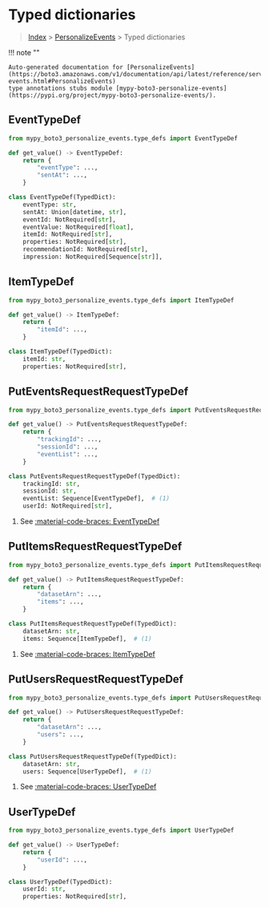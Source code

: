 # Typed dictionaries

> [Index](../README.md) > [PersonalizeEvents](./README.md) > Typed dictionaries

!!! note ""

    Auto-generated documentation for [PersonalizeEvents](https://boto3.amazonaws.com/v1/documentation/api/latest/reference/services/personalize-events.html#PersonalizeEvents)
    type annotations stubs module [mypy-boto3-personalize-events](https://pypi.org/project/mypy-boto3-personalize-events/).

## EventTypeDef

```python title="Usage Example"
from mypy_boto3_personalize_events.type_defs import EventTypeDef

def get_value() -> EventTypeDef:
    return {
        "eventType": ...,
        "sentAt": ...,
    }
```

```python title="Definition"
class EventTypeDef(TypedDict):
    eventType: str,
    sentAt: Union[datetime, str],
    eventId: NotRequired[str],
    eventValue: NotRequired[float],
    itemId: NotRequired[str],
    properties: NotRequired[str],
    recommendationId: NotRequired[str],
    impression: NotRequired[Sequence[str]],
```

## ItemTypeDef

```python title="Usage Example"
from mypy_boto3_personalize_events.type_defs import ItemTypeDef

def get_value() -> ItemTypeDef:
    return {
        "itemId": ...,
    }
```

```python title="Definition"
class ItemTypeDef(TypedDict):
    itemId: str,
    properties: NotRequired[str],
```

## PutEventsRequestRequestTypeDef

```python title="Usage Example"
from mypy_boto3_personalize_events.type_defs import PutEventsRequestRequestTypeDef

def get_value() -> PutEventsRequestRequestTypeDef:
    return {
        "trackingId": ...,
        "sessionId": ...,
        "eventList": ...,
    }
```

```python title="Definition"
class PutEventsRequestRequestTypeDef(TypedDict):
    trackingId: str,
    sessionId: str,
    eventList: Sequence[EventTypeDef],  # (1)
    userId: NotRequired[str],
```

1. See [:material-code-braces: EventTypeDef](./type_defs.md#eventtypedef) 
## PutItemsRequestRequestTypeDef

```python title="Usage Example"
from mypy_boto3_personalize_events.type_defs import PutItemsRequestRequestTypeDef

def get_value() -> PutItemsRequestRequestTypeDef:
    return {
        "datasetArn": ...,
        "items": ...,
    }
```

```python title="Definition"
class PutItemsRequestRequestTypeDef(TypedDict):
    datasetArn: str,
    items: Sequence[ItemTypeDef],  # (1)
```

1. See [:material-code-braces: ItemTypeDef](./type_defs.md#itemtypedef) 
## PutUsersRequestRequestTypeDef

```python title="Usage Example"
from mypy_boto3_personalize_events.type_defs import PutUsersRequestRequestTypeDef

def get_value() -> PutUsersRequestRequestTypeDef:
    return {
        "datasetArn": ...,
        "users": ...,
    }
```

```python title="Definition"
class PutUsersRequestRequestTypeDef(TypedDict):
    datasetArn: str,
    users: Sequence[UserTypeDef],  # (1)
```

1. See [:material-code-braces: UserTypeDef](./type_defs.md#usertypedef) 
## UserTypeDef

```python title="Usage Example"
from mypy_boto3_personalize_events.type_defs import UserTypeDef

def get_value() -> UserTypeDef:
    return {
        "userId": ...,
    }
```

```python title="Definition"
class UserTypeDef(TypedDict):
    userId: str,
    properties: NotRequired[str],
```

